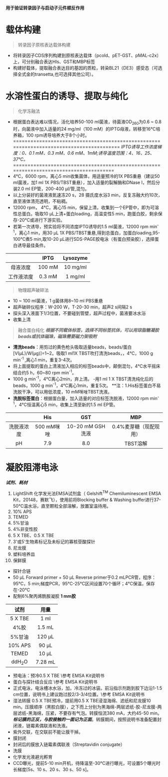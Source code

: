 **用于验证转录因子与启动子元件顺反作用**
# 载体构建
> 转录因子原核表达载体构建
- 将转录因子CDS序列构建到原核表达载体（pcold、pET-GST、pMAL-c2x）上，可分别融合表达HIs、GST和MBP标签
- 构建好载体，提取融合表达目的基因的质粒，转染BL21（DE3）感受态（可选择全式金的transetta,也可选择其他公司）。
# 水溶性蛋白的诱导、提取与纯化
> 化学冻融法
 - 根据蛋白表达难以情况，活化培养50-100 ml菌液，待菌液OD<sub>260</sub>为0.6 ~ 0.8时，向菌液中加入适量的24 mg/ml（100 mM）的IPTG母液，转移至16℃培养箱，100 rpm诱导培养大于8个小时。
========================================================================================
*IPTG诱导工作浓度梯度：0、0.1 mM、0.3 mM、0.6 mM、1mM;诱导温度范围：4、16、25、37℃。*
======================================================================================
- 4℃，6000 rpm，离心5 min收集菌体，用适量预冷的1X PBS重悬（建议50 ml菌液，加1 ml 1X PBS/TBST重悬），加入适量的裂解酶和DNase I，然后分装2.0 ml EP管，200-400 μl/管,混匀。
- 以上分装好的菌液液氮速冻20 s，28 摄氏度水浴3 min，反复冻融大约10次，直至液体清亮透明，不粘稠。
- 12000 rpm， 4℃，离心15 min，保留上清，收集到一个EP管中，即为可溶性总蛋白。吸取10 μL上清+蛋白loading，高温变性5 min，跑蛋白胶，剩余保存-20℃或进行下游实验。
- 若第一次诱导，预实验将不同浓度IPTG诱导的1.5 ml菌液，12000 rpm min<sup>-1</sup>，离心1 min，用30 μL 1X PBS/TBST重悬,得到总蛋白，加蛋白loading,95-100℃煮5 min,取10-20 μL进行SDS-PAGE胶电泳（有蛋白预染胶），选择蛋白诱导最佳条件。

|       |IPTG|Lysozyme
:--:|:-:|:-:
母液浓度|100 mM|10 mg/ml
工作液浓度|0.3 mM|1 mg/ml
> 物理超声破碎法
- 10 ~ 100 ml菌液，1 g菌体用8~10 ml PBS重悬
- 超声破碎仪程序：W-200 W，T-20-30 min，超声2 s间隔2 s
- 探头深入液面下1/3位置，不要碰到管壁，超声过程中，菌液要冰水浴
- 收集上清
> 融合蛋白纯化
 ***根据不同载体标签，选择不同标签抗体，可以用琼脂糖凝胶beads或抗体磁珠，磁珠需要磁力架吸附***
- **清洗beads**：用剪过的黄色枪头吸取适量beads，beads/蛋白[V(μL)/W(μg)]=1~2。吸取1 ml1X TBST吹打清洗beads，，4℃，1000 g min<sup>-1 </sup>,离心1 min，重复3-4次。
- 将上面提取的蛋白上清液加入相应的标签beads中，颠倒混匀，4℃水平摇床结合约5 h，60~80 rpm min<sup>-1</sup>。
- 1000 g min<sup>-1</sup>，4℃离心2min，弃上清。
-用1 ml 1 X TBST清洗纯化后的beads，1000 g min<sup>-1</sup>，4℃离心1min，重复5次。
**注：1.His标签蛋白不易洗脱干净，可以用低浓度，10 mM咪唑TBST洗液。
- **洗脱标签蛋白**：根据蛋白量，加入适量的对应标签洗脱液，12000 rpm min<sup>-1</sup>，4℃恒温离心5 min，收集上清至新的1.5 ml EP管。
 
| |His|GST|MBP
| :-:|:-:|:-:|:-:
|洗脱液浓度|500 mM咪唑|10-20 mM GSH洗液|0.4%麦芽糖（现配现用）
pH|7.9|8.0|TBST溶解
# 凝胶阻滞电泳   
***试剂、耗材***
1. LightShift 化学发光法EMSA试剂盒（ Gelshift<sup>TM</sup> Chemiluminescent EMSA Kit，20148，赛默飞），使用前将Blocking buffer & Washing buffer进行37-50℃温水浴，直至颗粒全部溶解，放置室温待用。
2. 10% APS
3. TEMED
4. 5%甘油
5. 4%非变性胶
6. 5 X TBE、0.5 X TBE
7. 3'或5'生物素标记及未标记的寡核苷酸探针
8. 尼龙膜
9. 塑料培养皿
10. 保鲜膜
- 探针合链
- 50 μL Forward primer + 50 μL Reverse primer于0.2 mLPCR管，程序：95℃，5 min;梯度PCR，95℃-25℃区间设置70个循环；4℃保温，保存在-20℃
- 配制6%聚丙烯酰胺凝胶
**1 mm胶**
  
 试剂|用量
  :-:|:-:|
 5 X TBE|1 ml|
  4%胶|1.5 mL|
  5%甘油|120 μL|
  10% APS|90 μL|
  TEMED|10 μL|
  ddH<sub>2</sub>O|7.28 mL
- 预电泳：预冷0.5 X TBE \\参考 EMSA Kit说明书
- 蛋白与探针结合反应  \\参考 EMSA Kit说明书
- 正式电泳，电泳槽冰水浴，加，冷冻过的冰袋。前沿指示剂跑到胶下边沿1-1.5 cm位置，说明书上建议跑过胶2/3-3/4位置。\\参考 EMSA Kit说明书
- 湿法转膜
0.5 X TBE预冷，提前用0.5 X TBE浸湿海绵、滤纸和尼龙膜10 min。压膜顺序（黑胶白膜），之下而上分别为黑海绵-两层滤纸-胶-尼龙膜-两层滤纸-黑海绵，压紧，不要存有气泡。转膜恒流380 mA，大约45-50 min。***标记膜的正反，与胶接触的一面记为正面***。转膜期间，按照说明书准备配置封闭液，链霉素偶联液和洗液。
- 紫外交联，在交联前不能让膜干掉。
- 膜封闭
- 封闭后的膜放入链霉素偶联液（Streptavidin conjugate）
- 洗膜
- 化学发光液避光孵育
- CCD曝光，提前5-10 min开机，待降温至-30℃进行曝光，可设置5个曝光时长梯度[5s、10 s、20 s、30 s、50 s]。

